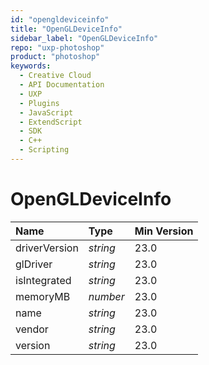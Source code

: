 ```yaml
---
id: "opengldeviceinfo"
title: "OpenGLDeviceInfo"
sidebar_label: "OpenGLDeviceInfo"
repo: "uxp-photoshop"
product: "photoshop"
keywords:
  - Creative Cloud
  - API Documentation
  - UXP
  - Plugins
  - JavaScript
  - ExtendScript
  - SDK
  - C++
  - Scripting
---
```


# OpenGLDeviceInfo

| Name | Type | Min Version |
| :------ | :------ | :------ |
| driverVersion | *string* | 23.0 |
| glDriver | *string* | 23.0 |
| isIntegrated | *string* | 23.0 |
| memoryMB | *number* | 23.0 |
| name | *string* | 23.0 |
| vendor | *string* | 23.0 |
| version | *string* | 23.0 |
